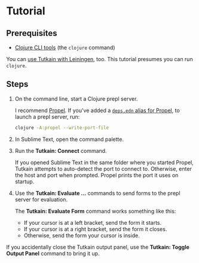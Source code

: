 # Tutorial

## Prerequisites

* [Clojure CLI tools](https://clojure.org/guides/getting_started#_clojure_installer_and_cli_tools) (the `clojure` command)

You can [use Tutkain with Leiningen](https://stackoverflow.com/a/34932745/825783), too. This tutorial presumes you can run `clojure`.

## Steps

1. On the command line, start a Clojure prepl server.

   I recommend [Propel]. If you've added a [`deps.edn` alias for Propel](https://clojure.org/reference/deps_and_cli#_aliases),
   to launch a prepl server, run:

   ```bash
   clojure -A:propel --write-port-file
   ```

2. In Sublime Text, open the command palette.

3. Run the **Tutkain: Connect** command.

   If you opened Sublime Text in the same folder where you started Propel,
   Tutkain attempts to auto-detect the port to connect to. Otherwise, enter
   the host and port when prompted. Propel prints the port it uses on startup.

3. Use the **Tutkain: Evaluate …** commands to send forms to the prepl server
   for evaluation.

   The **Tutkain: Evaluate Form** command works something like this:

   - If your cursor is at a left bracket, send the form it starts.
   - If your cursor is at a right bracket, send the form it closes.
   - Otherwise, send the form your cursor is inside.

If you accidentally close the Tutkain output panel, use the **Tutkain: Toggle
Output Panel** command to bring it up.

[Propel]: https://github.com/Olical/propel
